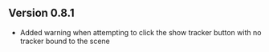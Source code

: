 ## Version 0.8.1
- Added warning when attempting to click the show tracker button with no tracker bound to the scene

